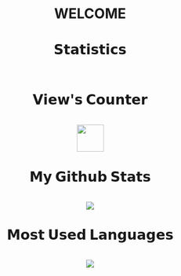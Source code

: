 <h1 align="center"> WELCOME </h1>
<h1 align="center">
    𝗦𝘁𝗮𝘁𝗶𝘀𝘁𝗶𝗰𝘀 <br><br><br>
    𝗩𝗶𝗲𝘄'𝘀 𝗖𝗼𝘂𝗻𝘁𝗲𝗿 <br><br>
    <img src="https://profile-counter.glitch.me/deoffuscated/count.svg" height="55"><br><br>
    𝗠𝘆 𝗚𝗶𝘁𝗵𝘂𝗯 𝗦𝘁𝗮𝘁𝘀<br><br>
    <img src="https://github-readme-stats.vercel.app/api?username=deoffuscated&theme=chartreuse-dark&hide_border=true&icon_color=6BC71D&show_icons=true"><br><br>
    𝗠𝗼𝘀𝘁 𝗨𝘀𝗲𝗱 𝗟𝗮𝗻𝗴𝘂𝗮𝗴𝗲𝘀<br><br>
    <img src= "https://github-readme-stats.vercel.app/api/top-langs/?username=deoffuscated&layout=compact&theme=chartreuse-dark&hide_border=true&icon_color=6BC71D&hide_title=true"><br><br>
</h1>
